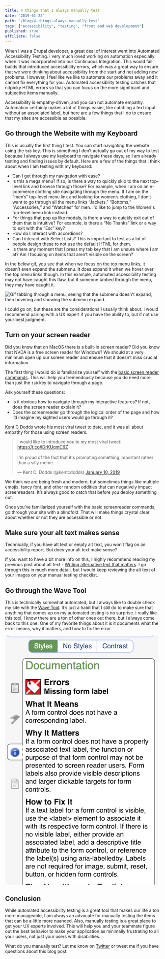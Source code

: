 ```yaml
---
title: 4 things that I always manually test
date: "2019-01-22"
path: "/blog/4-things-always-manually-test"
tags: ["accessibility", "testing", "front end web development"]
published: true
affiliate: false
---
```


When I was a Drupal developer, a great deal of interest went into Automated Accessibility Testing. I very much loved working on automation especially when it was incorporated into our Continuous Integration. This would fail builds that introduced accessibility errors, which was a great way to ensure that we were thinking about accessibility from the start and not adding new problems. However, I feel like we like to automate our problems away and it cannot fix everything for you. Automated accessibility testing catches that nitpicky HTML errors so that you can focus on the more significant and subjective items manually. 

Accessibility is empathy-driven, and you can not automate empathy. Automation certainly makes a lot of things easier, like catching a text input without an associated label, but here are a few things that I do to ensure that my sites are accessible as possible.

## Go through the Website with my Keyboard
This is usually the first thing I test. You can start navigating the website using the `tab` key. This is something I don’t actually go out of my way to test because I always use my keyboard to navigate these days, so I am already testing and finding issues by default. Here are a few of the things that I think about when I am testing with my keyboard:
- Can I get through my navigation with ease?
- Is this a mega menu? If so, is there a way to quickly skip to the next top-level link and browse through those? For example, when I am on an e-commerce clothing site navigating through the menu. If I am on the “men’s” top-level menu link and looking for women’s clothing, I don’t want to go through all the menu links “Jackets,” “Bottoms,” “Accessories,” and “Watches” for men. I'd like to jump to the Women's top-level menu link instead.
- For things that pop up like modals, is there a way to quickly exit out of them that is intuitive? For example, is there a “No Thanks” link or a way to exit with the “Esc” key?
- How do I interact with accordions?
- Can I interact with Select Lists? This is important to test as a lot of people design these to not use the default HTML for them.
- Is there any moment that I press my tab key that I am unsure where I am at? Am I focusing on items that aren’t visible on the screen?

In the below gif, you see that when we focus on the top menu links, it doesn’t even expand the submenu. It does expand it when we hover over the top menu links though. In this example, automated accessibility testing may not have caught this flaw, but if someone tabbed through the menu, they may have caught it. 

![Gif tabbing through a menu, seeing that the submenu doesn't expand, then hovering and showing the submenu expand.](https://media.giphy.com/media/jlrAWR6325DrxGWghX/giphy.gif)

I could go on, but these are the considerations I usually think about. I would recommend pairing with a UX expert if you have the ability to, but if not use your best judgment.

## Turn on your screen reader

Did you know that on MacOS there is a built-in screen reader? Did you know that NVDA is a free screen reader for Windows? We should at a very minimum open up our screen reader and ensure that it doesn’t miss crucial information.

The first thing I would do is familiarize yourself with the [basic screen reader commands](https://developer.paciellogroup.com/blog/2015/01/basic-screen-reader-commands-for-accessibility-testing/). This will help you tremendously because you do need more than just the `tab` key to navigate through a page.

Ask yourself these questions:
- Is it obvious how to navigate through my interactive features? If not, does the screen reader explain it?
- Does the screenreader go through the logical order of the page and how I’d imagine my sighted users would go through it?

[Kent C Dodds](https://twitter.com/kentcdodds) wrote his most viral tweet to date, and it was all about empathy for those using screen readers.

<blockquote class="twitter-tweet" data-lang="en"><p lang="en" dir="ltr">I would like to introduce you to my most viral tweet: <a href="https://t.co/lDrKUqmC6Z">https://t.co/lDrKUqmC6Z</a><br><br>I&#39;m proud of the fact that it&#39;s promoting something important rather than a silly meme.</p>&mdash; Kent C. Dodds (@kentcdodds) <a href="https://twitter.com/kentcdodds/status/1083392902716219392?ref_src=twsrc%5Etfw">January 10, 2019</a></blockquote>

We think we are being fresh and modern, but sometimes things like multiple emojis, fancy font, and other random oddities that can negatively impact screenreaders. It’s always good to catch that before you deploy something out.

Once you’ve familiarized yourself with the basic screenreader commands, go through your site with a blindfold. That will make things crystal clear about whether or not they are accessible or not.

## Make sure your alt text makes sense

Technically, if you have alt text or empty alt text, you won’t flag on an accessibility report. But does your alt text make sense?

If you want to have a bit more info on this, I highly recommend reading my previous post about alt text - [Writing alternative text that matters](/blog/writing-alternative-text-matters). I go through this in much more detail, but I would keep reviewing the alt text of your images on your manual testing checklist.

## Go through the Wave Tool
This is technically somewhat automated, but I always like to double check my site with the [Wave Tool](https://chrome.google.com/webstore/detail/wave-evaluation-tool/jbbplnpkjmmeebjpijfedlgcdilocofh?hl=en-US). It’s just a habit that I still do to make sure that anything that comes up on my automated testing is no surprise. I really like this tool; I know there are a ton of other ones out there, but I always come back to this one. One of my favorite things about it is it documents what the error means, why it matters, and how to fix the error.

![Screen Shot of the Wave Tool being used showing how to fix accessibility issues.](./wave-tool-documentation-screenshot.png)

## Conclusion
While automated accessibility testing is a great tool that makes our life a ton more manageable, I am always an advocate for manually testing the items that can be a little more nuanced. Also, manually testing is a great place to get your UX experts involved. This will help you and your teammate figure out the best behavior to make your application as minimally frustrating to all your users, not just your users with disabilities.

What do you manually test? Let me know on [Twitter](https://twitter.com/littlekope0903) or tweet me if you have questions about this blog post.
